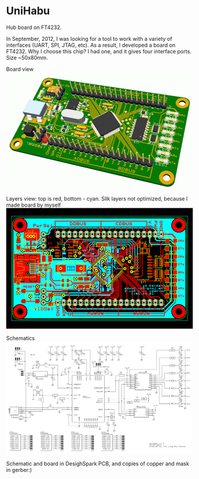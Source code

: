 UniHabu
=======

Hub board on FT4232.

In September, 2012, I was looking for a tool to work with a variety of interfaces (UART, SPI, JTAG, etc). 
As a result, I developed a board on FT4232. Why I choose this chip? I had one, and it gives four interface ports.
Size ~50x80mm.

Board view
![Board view ](https://raw.githubusercontent.com/TheLongRunSmoke/UniHabu/master/Preview.gif)

Layers view: top is red, bottom - cyan. Silk layers not optimized, because I made board by myself
![Layers](https://raw.githubusercontent.com/TheLongRunSmoke/UniHabu/master/main%20rev.5.gif)

Schematics
![Schematics](https://raw.githubusercontent.com/TheLongRunSmoke/UniHabu/master/Schematic%20Design_%20main.jpg)

Schematic and board in DesighSpark PCB, and copies of copper and mask in gerber:)
